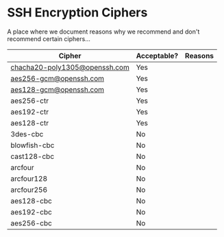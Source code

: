 # SSH Encryption Ciphers

A place where we document reasons why we recommend and don't recommend certain ciphers...

|Cipher|Acceptable?|Reasons|
|---|---|---|
|chacha20-poly1305@openssh.com|Yes||
|aes256-gcm@openssh.com|Yes||
|aes128-gcm@openssh.com|Yes||
|aes256-ctr|Yes||
|aes192-ctr|Yes||
|aes128-ctr|Yes||
|3des-cbc|No||
|blowfish-cbc|No||
|cast128-cbc|No||
|arcfour|No||
|arcfour128|No||
|arcfour256|No||
|aes128-cbc|No||
|aes192-cbc|No||
|aes256-cbc|No||